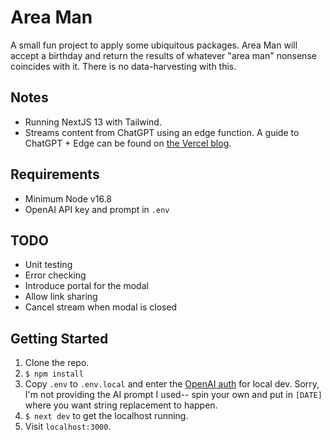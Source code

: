 # Area Man

A small fun project to apply some ubiquitous packages. Area Man will accept a birthday and return the results of whatever "area man" nonsense coincides with it. There is no data-harvesting with this.

## Notes

* Running NextJS 13 with Tailwind.
* Streams content from ChatGPT using an edge function. A guide to ChatGPT + Edge can be found on [the Vercel blog](https://vercel.com/blog/gpt-3-app-next-js-vercel-edge-functions).

## Requirements

* Minimum Node v16.8
* OpenAI API key and prompt in `.env`

## TODO
* Unit testing
* Error checking
* Introduce portal for the modal
* Allow link sharing
* Cancel stream when modal is closed

## Getting Started
1. Clone the repo.
2. `$ npm install`
3. Copy `.env` to `.env.local` and enter the [OpenAI auth](https://platform.openai.com/account/api-keys) for local dev. Sorry, I'm not providing the AI prompt I used-- spin your own and put in `[DATE]` where you want string replacement to happen.
4. `$ next dev` to get the localhost running.
5. Visit `localhost:3000`.